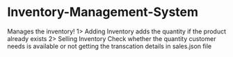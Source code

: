 # Inventory-Management-System
Manages the inventory! 1> Adding Inventory adds the quantity if the product already exists 2> Selling Inventory Check whether the quantity customer needs is available or not getting the transcation details in sales.json file
